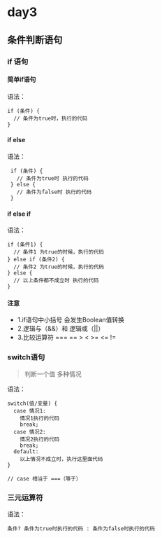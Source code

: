 # day3

## 条件判断语句

### if 语句

#### 简单if语句

语法：

```
if (条件) {
  // 条件为true时，执行的代码
}
```

#### if else

语法：

```
 if (条件) {
   // 条件为true时 执行的代码
 } else {
   // 条件为false时 执行的代码
 }

```

#### if else if
语法：

```
if (条件1) {
  // 条件1 为true的时候，执行的代码
} else if (条件2) {
  // 条件2 为true的时候，执行的代码
} else {
  // 以上条件都不成立时 执行的代码
}
```

#### 注意

- 1.if语句中小括号 会发生Boolean值转换
- 2.逻辑与（&&）和 逻辑或（||）
- 3.比较运算符 ===  ==  > < >= <= !=

### switch语句
> 判断一个值 多种情况

语法：

```
switch(值/变量) {
  case 情况1:
    情况1执行的代码
    break;
  case 情况2:
    情况2执行的代码
    break;
  default:
    以上情况不成立时，执行这里面代码  
}

// case 相当于 ===（等于）
```

### 三元运算符
语法：
```
条件? 条件为true时执行的代码 : 条件为false时执行的代码
```
